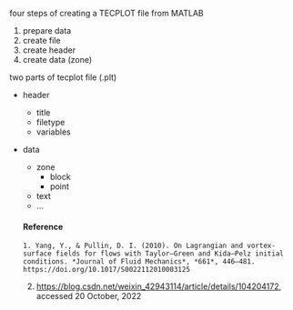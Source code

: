 four steps of creating a TECPLOT file from MATLAB

1. prepare data
2. create file
3. create header
4. create data (zone)



two parts of tecplot file (.plt)

- header
  - title
  - filetype
  - variables
- data
  - zone
    - block
    - point
  - text
  - ...



   #### Reference
      1. Yang, Y., & Pullin, D. I. (2010). On Lagrangian and vortex-surface fields for flows with Taylor–Green and Kida–Pelz initial conditions. *Journal of Fluid Mechanics*, *661*, 446–481. https://doi.org/10.1017/S0022112010003125
   2. https://blog.csdn.net/weixin_42943114/article/details/104204172, accessed 20 October, 2022

